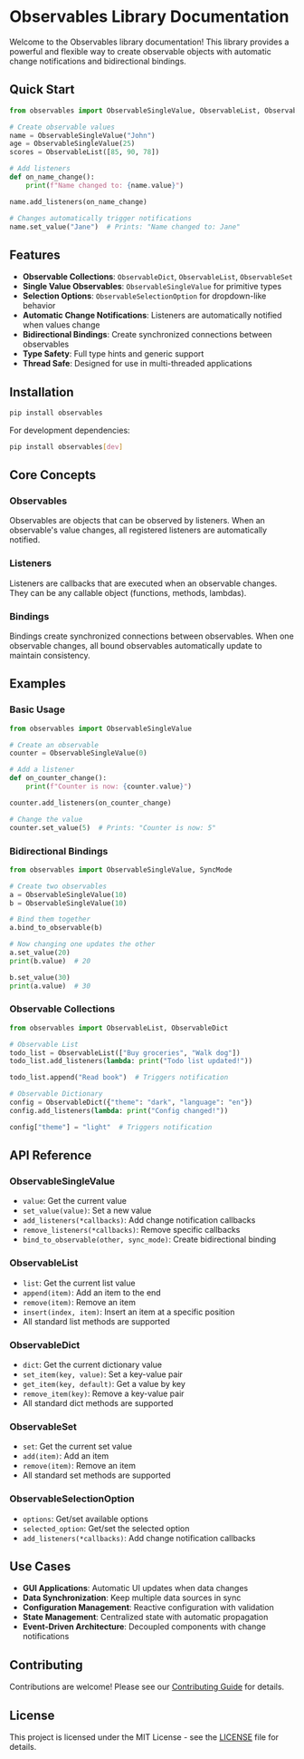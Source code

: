 # Observables Library Documentation

Welcome to the Observables library documentation! This library provides a powerful and flexible way to create observable objects with automatic change notifications and bidirectional bindings.

## Quick Start

```python
from observables import ObservableSingleValue, ObservableList, ObservableDict

# Create observable values
name = ObservableSingleValue("John")
age = ObservableSingleValue(25)
scores = ObservableList([85, 90, 78])

# Add listeners
def on_name_change():
    print(f"Name changed to: {name.value}")

name.add_listeners(on_name_change)

# Changes automatically trigger notifications
name.set_value("Jane")  # Prints: "Name changed to: Jane"
```

## Features

- **Observable Collections**: `ObservableDict`, `ObservableList`, `ObservableSet`
- **Single Value Observables**: `ObservableSingleValue` for primitive types
- **Selection Options**: `ObservableSelectionOption` for dropdown-like behavior
- **Automatic Change Notifications**: Listeners are automatically notified when values change
- **Bidirectional Bindings**: Create synchronized connections between observables
- **Type Safety**: Full type hints and generic support
- **Thread Safe**: Designed for use in multi-threaded applications

## Installation

```bash
pip install observables
```

For development dependencies:

```bash
pip install observables[dev]
```

## Core Concepts

### Observables
Observables are objects that can be observed by listeners. When an observable's value changes, all registered listeners are automatically notified.

### Listeners
Listeners are callbacks that are executed when an observable changes. They can be any callable object (functions, methods, lambdas).

### Bindings
Bindings create synchronized connections between observables. When one observable changes, all bound observables automatically update to maintain consistency.

## Examples

### Basic Usage
```python
from observables import ObservableSingleValue

# Create an observable
counter = ObservableSingleValue(0)

# Add a listener
def on_counter_change():
    print(f"Counter is now: {counter.value}")

counter.add_listeners(on_counter_change)

# Change the value
counter.set_value(5)  # Prints: "Counter is now: 5"
```

### Bidirectional Bindings
```python
from observables import ObservableSingleValue, SyncMode

# Create two observables
a = ObservableSingleValue(10)
b = ObservableSingleValue(10)

# Bind them together
a.bind_to_observable(b)

# Now changing one updates the other
a.set_value(20)
print(b.value)  # 20

b.set_value(30)
print(a.value)  # 30
```

### Observable Collections
```python
from observables import ObservableList, ObservableDict

# Observable List
todo_list = ObservableList(["Buy groceries", "Walk dog"])
todo_list.add_listeners(lambda: print("Todo list updated!"))

todo_list.append("Read book")  # Triggers notification

# Observable Dictionary
config = ObservableDict({"theme": "dark", "language": "en"})
config.add_listeners(lambda: print("Config changed!"))

config["theme"] = "light"  # Triggers notification
```

## API Reference

### ObservableSingleValue
- `value`: Get the current value
- `set_value(value)`: Set a new value
- `add_listeners(*callbacks)`: Add change notification callbacks
- `remove_listeners(*callbacks)`: Remove specific callbacks
- `bind_to_observable(other, sync_mode)`: Create bidirectional binding

### ObservableList
- `list`: Get the current list value
- `append(item)`: Add an item to the end
- `remove(item)`: Remove an item
- `insert(index, item)`: Insert an item at a specific position
- All standard list methods are supported

### ObservableDict
- `dict`: Get the current dictionary value
- `set_item(key, value)`: Set a key-value pair
- `get_item(key, default)`: Get a value by key
- `remove_item(key)`: Remove a key-value pair
- All standard dict methods are supported

### ObservableSet
- `set`: Get the current set value
- `add(item)`: Add an item
- `remove(item)`: Remove an item
- All standard set methods are supported

### ObservableSelectionOption
- `options`: Get/set available options
- `selected_option`: Get/set the selected option
- `add_listeners(*callbacks)`: Add change notification callbacks

## Use Cases

- **GUI Applications**: Automatic UI updates when data changes
- **Data Synchronization**: Keep multiple data sources in sync
- **Configuration Management**: Reactive configuration with validation
- **State Management**: Centralized state with automatic propagation
- **Event-Driven Architecture**: Decoupled components with change notifications

## Contributing

Contributions are welcome! Please see our [Contributing Guide](contributing.md) for details.

## License

This project is licensed under the MIT License - see the [LICENSE](../LICENSE) file for details.
